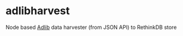 # adlibharvest
Node based [Adlib](http://www.adlibsoft.com/) data harvester (from JSON API) to RethinkDB store

